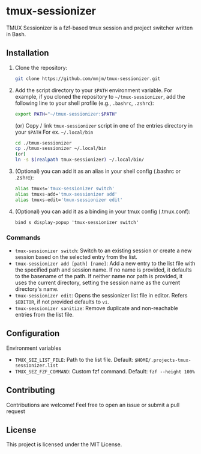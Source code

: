 # tmux-sessionizer

TMUX Sessionizer is a fzf-based tmux session and project switcher written in Bash.

<!-- TODO: add demo -->
<!-- Highlight some alternatives -->
<!-- and why I resorted to writing my own -->
<!-- https://github.com/edr3x/tmux-sessionizer -->
<!-- https://github.com/ThePrimeagen/.dotfiles/blob/master/bin/.local/scripts/tmux-sessionizer -->
<!-- https://github.com/jrmoulton/tmux-sessionizer -->

## Installation

1. Clone the repository:

   ```bash
   git clone https://github.com/mnjm/tmux-sessionizer.git
   ```

2. Add the script directory to your `$PATH` environment variable. For example, if you cloned the repository to `~/tmux-sessionizer`, add the following line to your shell profile (e.g., `.bashrc`, `.zshrc`):

   ```bash
   export PATH="~/tmux-sessionizer:$PATH"
   ```

   (or) Copy / link `tmux-sessionizer` script in one of the entries directory in your `$PATH` For ex. `~/.local/bin`

   ```bash
   cd ./tmux-sessionizer
   cp ./tmux-sessionizer ~/.local/bin
   (or)
   ln -s $(realpath tmux-sessionizer) ~/.local/bin/
   ```

3. (Optional) you can add it as an alias in your shell config (.bashrc or .zshrc):

   ```bash
   alias tmuxs='tmux-sessionizer switch'
   alias tmuxs-add='tmux-sessionizer add'
   alias tmuxs-edit='tmux-sessionizer edit'
   ```

4. (Optional) you can add it as a binding in your tmux config (.tmux.conf):

   ```tmux
   bind s display-popup 'tmux-sessionizer switch'
   ```

### Commands

- `tmux-sessionizer switch`: Switch to an existing session or create a new session based on the selected entry from the list.
- `tmux-sessionizer add [path] [name]`: Add a new entry to the list file with the specified path and session name. If no name is provided, it defaults to the basename of the path. If neither name nor path is provided, it uses the current directory, setting the session name as the current directory's name.
- `tmux-sessionizer edit`: Opens the sessionizer list file in editor. Refers `$EDITOR`, if not provided defaults to `vi`.
- `tmux-sessionizer sanitize`: Remove duplicate and non-reachable entries from the list file.

## Configuration

Environment variables

- `TMUX_SEZ_LIST_FILE`: Path to the list file. Default: `$HOME/.projects-tmux-sessionizer.list`
- `TMUX_SEZ_FZF_COMMAND`: Custom fzf command. Default: `fzf --height 100%`

## Contributing

Contributions are welcome! Feel free to open an issue or submit a pull request

## License

This project is licensed under the MIT License.
